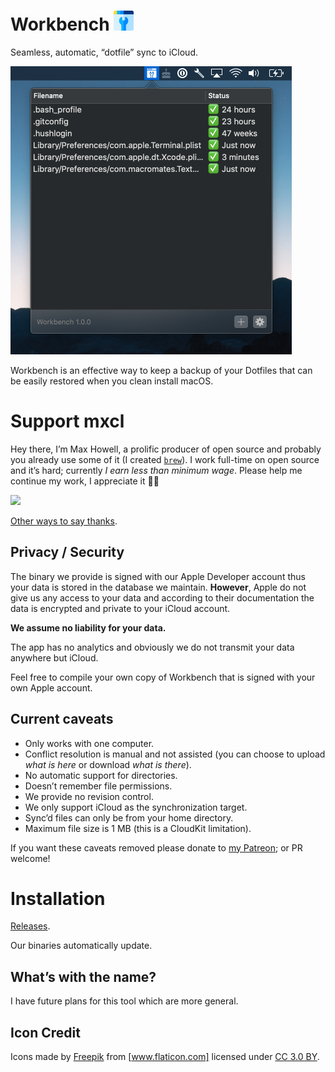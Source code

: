 # Workbench <img src="Detritus/Assets.xcassets/AppIcon.appiconset/icon-64.png" width="32" height="32">

Seamless, automatic, “dotfile” sync to iCloud.

<img src="Documents/Screenshot.1.png" width="450">

Workbench is an effective way to keep a backup of your Dotfiles that can be
easily restored when you clean install macOS.

# Support mxcl

Hey there, I’m Max Howell, a prolific producer of open source and probably you
already use some of it (I created [`brew`]). I work full-time on open source and
it’s hard; currently *I earn less than minimum wage*. Please help me continue my
work, I appreciate it 🙏🏻

<a href="https://www.patreon.com/mxcl">
	<img src="https://c5.patreon.com/external/logo/become_a_patron_button@2x.png" width="160">
</a>

[Other ways to say thanks](http://mxcl.github.io/#donate).

[`brew`]: https://brew.sh

## Privacy / Security

The binary we provide is signed with our Apple Developer account thus your data
is stored in the database we maintain. **However**, Apple do not give us any
access to your data and according to their documentation the data is encrypted
and private to your iCloud account.

**We assume no liability for your data.**

The app has no analytics and obviously we do not transmit your data anywhere
but iCloud.

Feel free to compile your own copy of Workbench that is signed with your own
Apple account.

## Current caveats

* Only works with one computer.
* Conflict resolution is manual and not assisted (you can choose to upload *what
    is here* or download *what is there*).
* No automatic support for directories.
* Doesn’t remember file permissions.
* We provide no revision control.
* We only support iCloud as the synchronization target.
* Sync’d files can only be from your home directory.
* Maximum file size is 1 MB (this is a CloudKit limitation).

If you want these caveats removed please donate to
[my Patreon](https://www.patreon.com/mxcl); or PR welcome!

# Installation

[Releases](../../releases).

Our binaries automatically update.

## What’s with the name?

I have future plans for this tool which are more general.

## Icon Credit

Icons made by [Freepik] from [www.flaticon.com] licensed under [CC 3.0 BY].

[Freepik]: https://www.freepik.com
[www.flaticon.com]: https://www.flaticon.com
[CC 3.0 BY]: http://creativecommons.org/licenses/by/3.0/

